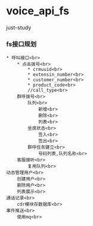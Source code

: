 # voice_api_fs
just-study<br>
### fs接口规划<br>
	* 呼叫接口<br>
		* 点击拨号<br>
			* crmuuid<br>
			* extensin_number<br>
			* customer_number<br>
			* product_code<br>
			//call_type<br>
		群呼拨号<br>
			队列<br>
				新增<br>
				删除<br>
				列表<br>
			坐席状态<br>
				签入<br>
				签出<br>
			群呼任务建立<br>
				号码列表,队列名称<br>
		客服接听<br>
			复用队列<br>
	动态管理用户<br>
		创建用户<br>
		删除用户<br>
		列表展示<br>
	通话记录<br>
		cdr模块存数据库<br>
	事件推送<br>
        使用mq<br>
